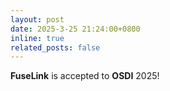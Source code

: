 ```yaml
---
layout: post
date: 2025-3-25 21:24:00+0800
inline: true
related_posts: false
---
```


**FuseLink** is accepted to **OSDI** 2025!
